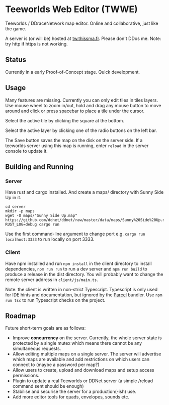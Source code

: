 # Teeworlds Web Editor (TWWE)

Teeworlds / DDraceNetwork map editor. Online and collaborative, just like the game.

A server is (or will be) hosted at [tw.thissma.fr](http://tw.thissma.fr). Please don't DDos me. Note: try http if https is not working.


## Status

Currently in a early Proof-of-Concept stage. Quick development.

## Usage

Many features are missing. Currently you can only edit tiles in tiles layers. Use mouse wheel to zoom in/out, hold and drag any mouse button to move around and click or press spacebar to place a tile under the cursor.

Select the active tile by clicking the square at the bottom.

Select the active layer by clicking one of the radio buttons on the left bar.

The Save button saves the map on the disk on the server side. If a teeworlds server using this map is running, enter `reload` in the server console to update it.

## Building and Running

### Server

Have rust and cargo installed. And create a maps/ directory with Sunny Side Up in it.

    cd server
    mkdir -p maps
    wget -O maps/"Sunny Side Up.map" https://github.com/ddnet/ddnet/raw/master/data/maps/Sunny%20Side%20Up.map
    RUST_LOG=debug cargo run

Use the first command-line argument to change port e.g. `cargo run localhost:3333` to run locally on port 3333.


### Client

Have npm installed and run `npm install` in the client directory to install dependencies, `npm run run` to run a dev server and `npm run build` to produce a release in the dist directory.
You will probably want to change the remote server address in `client/js/main.ts`. 

Note: the client is written in non-strict Typescript. Typescript is only used for IDE hints and documentation, but ignored by the [Parcel](https://parceljs.org/languages/typescript/) bundler.
Use `npm run tsc` to run Typescript checks on the project.

## Roadmap

Future short-term goals are as follows:

* Improve **concurrency** on the server. Currently, the whole server state is protected by a single mutex which means there cannot be any simultaneous requests.
* Allow editing multiple maps on a single server. The server will advertise which maps are available and add restrictions on which users can connect to (maybe a password per map?)
* Allow users to create, upload and download maps and setup access permissions.
* Plugin to update a real Teeworlds or DDNet server (a simple /reload command sent should be enough)
* Stabilise and securise the server for a production(-ish) use.
* Add more editor tools for quads, envelopes, sounds etc.
